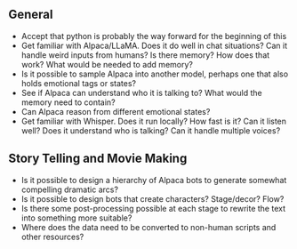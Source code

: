 ## General

- Accept that python is probably the way forward for the beginning of this
- Get familiar with Alpaca/LLaMA. Does it do well in chat situations? Can it handle weird inputs from humans? Is there memory? How does that work? What would be needed to add memory?
- Is it possible to sample Alpaca into another model, perhaps one that also holds emotional tags or states?
- See if Alpaca can understand who it is talking to? What would the memory need to contain?
- Can Alpaca reason from different emotional states?
- Get familiar with Whisper. Does it run locally? How fast is it? Can it listen well? Does it understand who is talking? Can it handle multiple voices?

## Story Telling and Movie Making

- Is it possible to design a hierarchy of Alpaca bots to generate somewhat compelling dramatic arcs?
- Is it possible to design bots that create characters? Stage/decor? Flow?
- Is there some post-processing possible at each stage to rewrite the text into something more suitable?
- Where does the data need to be converted to non-human scripts and other resources?
